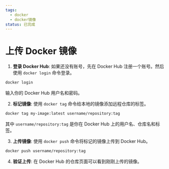 ```yaml
---
tags:
  - docker
  - docker镜像
status: 已完成
---
```

# 上传 Docker 镜像

1. **登录 Docker Hub**: 如果还没有账号，先在 Docker Hub 注册一个账号。然后使用 `docker login` 命令登录。
```sh
docker login
```
输入你的 Docker Hub 用户名和密码。

2. **标记镜像**: 使用 `docker tag` 命令给本地的镜像添加远程仓库的标签。
```sh
docker tag my-image:latest username/repository:tag
```
其中 `username/repository:tag` 是你在 Docker Hub 上的用户名、仓库名和标签。

3. **上传镜像**: 使用 `docker push` 命令将标记的镜像上传到 Docker Hub。
```sh
docker push username/repository:tag
```

4. **验证上传**: 在 Docker Hub 的仓库页面可以看到刚刚上传的镜像。